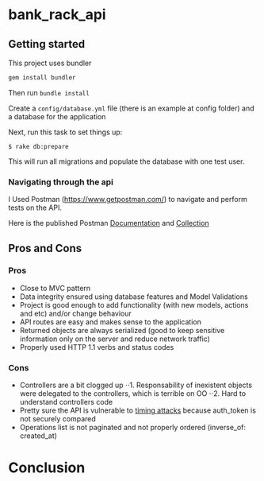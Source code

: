 # bank_rack_api

## Getting started

This project uses bundler

```ruby
gem install bundler
```
Then run `bundle install`

Create a `config/database.yml` file (there is an example at config folder) and a database for the application

Next, run this task to set things up:

```console
$ rake db:prepare
```

This will run all migrations and populate the database with one test user.

### Navigating through the api

I Used Postman (https://www.getpostman.com/) to navigate and perform tests on the API.

Here is the published Postman [Documentation](https://documenter.getpostman.com/view/630023/bank-rack/6taZ4tG) and [Collection](https://www.getpostman.com/collections/a50aab55b0d7e4196500)

## Pros and Cons
### Pros
* Close to MVC pattern
* Data integrity ensured using database features and Model Validations
* Project is good enough to add functionality (with new models, actions and etc) and/or change behaviour
* API routes are easy and makes sense to the application
* Returned objects are always serialized (good to keep sensitive information only on the server and reduce network traffic)
* Properly used HTTP 1.1 verbs and status codes
### Cons
* Controllers are a bit clogged up
⋅⋅1. Responsability of inexistent objects were delegated to the controllers, which is terrible on OO
⋅⋅2. Hard to understand controllers code
* Pretty sure the API is vulnerable to [timing attacks](https://en.wikipedia.org/wiki/Timing_attack) because auth_token is not securely compared
* Operations list is not paginated and not properly ordered (inverse_of: created_at)
# Conclusion


